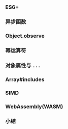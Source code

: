 ### ES6+

### 异步函数

### Object.observe

### 幂运算符

### 对象属性与 `...`

### Array#includes

### SIMD

### WebAssembly(WASM)

### 小结

